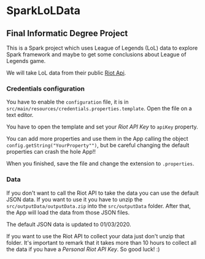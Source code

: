# SparkLoLData

## Final Informatic Degree Project

This is a Spark project which uses League of Legends (LoL) data to explore Spark framework and maybe to get some conclusions about League of Legends game.

We will take LoL data from their public [Riot Api](https://developer.riotgames.com/apis).

### Credentials configuration
You have to enable the `configuration` file, it is in `src/main/resources/credentials.properties.template`.
Open the file on a text editor.

You have to open the template and set your _Riot API Key_ to `apiKey` property.

You can add more properties and use them in the App calling the object `config.getString("YourProperty"")`, but be
careful changing the default properties can crash the hole App!!

When you finished, save the file and change the extension to `.properties`.

### Data
If you don't want to call the Riot API to take the data you can use the default JSON data. If you want to use it
you have to unzip the `src/outputData/outputData.zip` into the `src/outputData` folder. After that, the App will load
the data from those JSON files.

The default JSON data is updated to 01/03/2020.

If you want to use the Riot API to collect your data just don't unzip that folder. It's important to remark that
it takes more than 10 hours to collect all the data if you have a _Personal Riot API Key_. So good luck! :)
